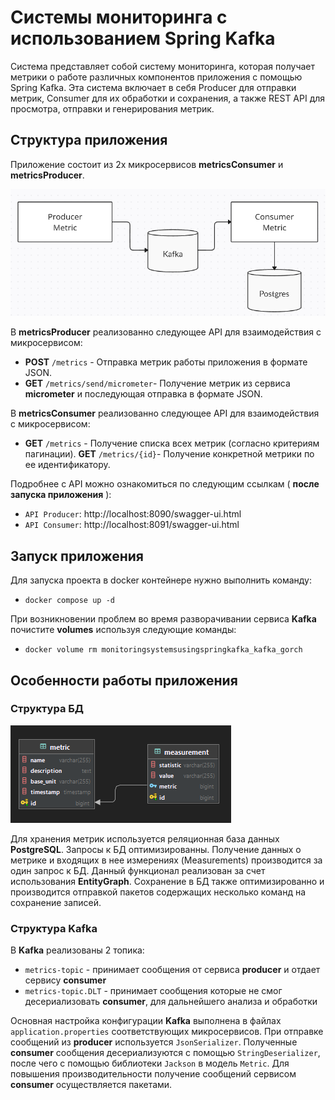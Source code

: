 # Системы мониторинга с использованием Spring Kafka
Система представляет собой систему мониторинга, которая получает метрики о работе различных компонентов
приложения с помощью Spring Kafka. Эта система включает в себя Producer для отправки
метрик, Consumer для их обработки и сохранения, а также REST API для просмотра, отправки и генерирования метрик.

## Структура приложения
Приложение состоит из 2х микросервисов **metricsConsumer** и **metricsProducer**.

![Структура приложения.png](docs%2F%D0%A1%D1%82%D1%80%D1%83%D0%BA%D1%82%D1%83%D1%80%D0%B0%20%D0%BF%D1%80%D0%B8%D0%BB%D0%BE%D0%B6%D0%B5%D0%BD%D0%B8%D1%8F.png)

В **metricsProducer** реализованно следующее API  для взаимодействия с микросервисом:
* **POST** `/metrics` -  Отправка метрик работы приложения в формате JSON.
*  **GET** `/metrics/send/micrometer`- Получение метрик из сервиса **micrometer** и последующая отправка в формате JSON.

В **metricsConsumer** реализованно следующее API  для взаимодействия с микросервисом:
* **GET** `/metrics` -  Получение списка всех метрик (согласно критериям пагинации).
**GET** `/metrics/{id}`- Получение конкретной метрики по ее идентификатору.

Подробнее с API можно ознакомиться по следующим ссылкам ( **после запуска приложения** ):
* `API Producer`: http://localhost:8090/swagger-ui.html
* `API Consumer`: http://localhost:8091/swagger-ui.html

## Запуск приложения
Для запуска проекта в docker контейнере нужно выполнить команду:
- `docker compose up -d`

При возникновении проблем во время разворачивании сервиса **Kafka** почистите **volumes** используя следующие команды:
- `docker volume rm monitoringsystemsusingspringkafka_kafka_gorch`

## Особенности работы приложения
### Структура БД
![Структура БД.png](docs%2F%D0%A1%D1%82%D1%80%D1%83%D0%BA%D1%82%D1%83%D1%80%D0%B0%20%D0%91%D0%94.png)

Для хранения метрик используется реляционная база данных **PostgreSQL**.
Запросы к БД оптимизированны. Получение данных о метрике и входящих в нее измерениях (Measurements) производится
за один запрос к БД. Данный функционал реализован за счет использования **EntityGraph**.
Сохранение в БД также оптимизированно и производится отправкой пакетов содержащих несколько команд на сохранение записей. 

### Структура **Kafka**

В **Kafka** реализованы 2 топика:
- `metrics-topic` - принимает сообщения от сервиса **producer** и отдает сервису **consumer**
- `metrics-topic.DLT` - принимает сообщения которые не смог десериализовать **consumer**, для дальнейшего анализа и обработки

Основная настройка конфигурации **Kafka** выполнена в файлах `application.properties` соответствующих микросервисов. 
При отправке сообщений из **producer** используется `JsonSerializer`.
Полученные **consumer** сообщения десериализуются с помощью `StringDeserializer`, после чего с помощью библиотеки
`Jackson` в модель `Metric`.
Для повышения производительности получение сообщений сервисом **consumer** осуществляется пакетами.

